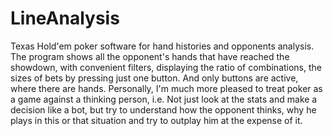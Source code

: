 # LineAnalysis
Texas Hold'em poker software for hand histories and opponents analysis.
The program shows all the opponent's hands that have reached the showdown, with convenient filters, displaying the ratio of combinations, the sizes of bets by pressing just one button. And only buttons are active, where there are hands.
Personally, I'm much more pleased to treat poker as a game against a thinking person, i.e. Not just look at the stats and make a decision like a bot, but try to understand how the opponent thinks, why he plays in this or that situation and try to outplay him at the expense of it.
